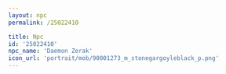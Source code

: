 ```yaml
---
layout: npc
permalink: /25022410

title: Npc
id: '25022410'
npc_name: 'Daemon Zerak'
icon_url: 'portrait/mob/90001273_m_stonegargoyleblack_p.png'
---
```

